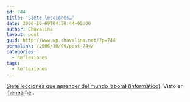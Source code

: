 ```yaml
---
id: 744
title: 'Siete lecciones…'
date: 2006-10-09T04:58:44+02:00
author: Chavalina
layout: post
guid: http://www.wp.chavalina.net/?p=744
permalink: /2006/10/09/post-744/
categories:
  - Reflexiones
tags:
  - Reflexiones
---
```

<a href="http://www.asinorum.com/blog/2006/03/las_siete_lecciones.html" target="_blank">Siete lecciones que aprender del mundo laboral (informático)</a>. Visto en <a href="http://meneame.net/story/siete-lecciones-aprendi-mundo-laboral-informaticos" target="_blank">meneame</a> .